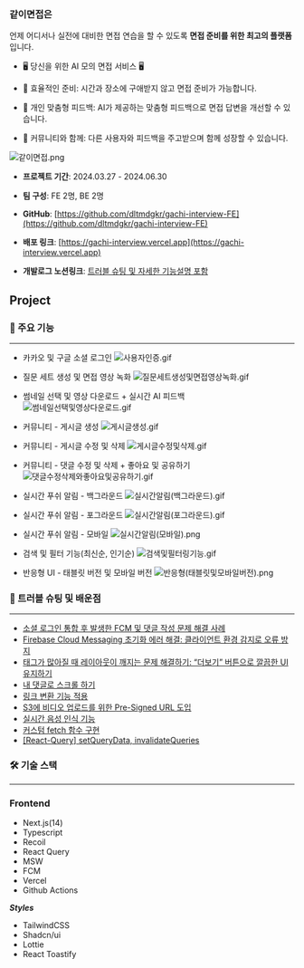 ### 같이면접**은**

언제 어디서나 실전에 대비한 면접 연습을 할 수 있도록 **면접 준비를 위한 최고의 플랫폼** 입니다.

- 🖥️ 당신을 위한 AI 모의 면접 서비스 🖥️

- 🥜 효율적인 준비: 시간과 장소에 구애받지 않고 면접 준비가 가능합니다.

- 🌱 개인 맞춤형 피드백: AI가 제공하는 맞춤형 피드백으로 면접 답변을 개선할 수 있습니다.

- 🌷 커뮤니티와 함께: 다른 사용자와 피드백을 주고받으며 함께 성장할 수 있습니다.

![같이면접.png](/images/같이면접/같이면접.png)

- **프로젝트 기간**: 2024.03.27 - 2024.06.30

- **팀 구성**: FE 2명, BE 2명

- **GitHub**: [https://github.com/dltmdgkr/gachi-interview-FE](https://github.com/dltmdgkr/gachi-interview-FE)

- **배포 링크**: [https://gachi-interview.vercel.app](https://gachi-interview.vercel.app)

- **개발로그 노션링크**: [트러블 슈팅 및 자세한 기능설명 포함](https://blossom-periwinkle-555.notion.site/63c47ce1750e405f8ecd7bf2bddcf194)

## Project

### 🔗 주요 기능

---

- 카카오 및 구글 소셜 로그인
  ![사용자인증.gif](/images/같이면접/사용자인증.gif)

- 질문 세트 생성 및 면접 영상 녹화
  ![질문세트생성및면접영상녹화.gif](/images/같이면접/질문세트생성및면접영상녹화.gif)
- 썸네일 선택 및 영상 다운로드 + 실시간 AI 피드백
  ![썸네일선택및영상다운로드.gif](/images/같이면접/썸네일선택및영상다운로드.gif)

- 커뮤니티 - 게시글 생성
  ![게시글생성.gif](/images/같이면접/게시글생성.gif)
- 커뮤니티 - 게시글 수정 및 삭제
  ![게시글수정및삭제.gif](/images/같이면접/게시글수정및삭제.gif)
- 커뮤니티 - 댓글 수정 및 삭제 + 좋아요 및 공유하기
  ![댓글수정삭제와좋아요및공유하기.gif](/images/같이면접/댓글수정삭제와좋아요및공유하기.gif)

- 실시간 푸쉬 알림 - 백그라운드
  ![실시간알림(백그라운드).gif](</images/같이면접/실시간알림(백그라운드).gif>)
- 실시간 푸쉬 알림 - 포그라운드
  ![실시간알림(포그라운드).gif](</images/같이면접/실시간알림(포그라운드).gif>)
- 실시간 푸쉬 알림 - 모바일
  ![실시간알림(모바일).png](</images/같이면접/실시간알림(모바일).png>)

- 검색 및 필터 기능(최신순, 인기순)
  ![검색및필터링기능.gif](/images/같이면접/검색및필터링기능.gif)

- 반응형 UI - 태블릿 버전 및 모바일 버전
  ![반응형(태블릿및모바일버전).png](</images/같이면접/반응형(태블릿및모바일버전).png>)

### 🎯 트러블 슈팅 및 배운점

---

- [소셜 로그인 통합 후 발생한 FCM 및 댓글 작성 문제 해결 사례](https://blossom-periwinkle-555.notion.site/63c47ce1750e405f8ecd7bf2bddcf194?p=9f2f2e5f583944b894ad480c884dfd99&pm=c)
- [Firebase Cloud Messaging 초기화 에러 해결: 클라이언트 환경 감지로 오류 방지](https://blossom-periwinkle-555.notion.site/63c47ce1750e405f8ecd7bf2bddcf194?p=40204c1aee58443c9970b8fde5ec7dd4&pm=c)
- [태그가 많아질 때 레이아웃이 깨지는 문제 해결하기: “더보기” 버튼으로 깔끔한 UI 유지하기](https://blossom-periwinkle-555.notion.site/63c47ce1750e405f8ecd7bf2bddcf194?p=14869d06ee554696a713704dd257135a&pm=c)
- [내 댓글로 스크롤 하기](https://blossom-periwinkle-555.notion.site/63c47ce1750e405f8ecd7bf2bddcf194?p=4253a490902943dca532abf153036f47&pm=c)
- [링크 변환 기능 적용](https://blossom-periwinkle-555.notion.site/63c47ce1750e405f8ecd7bf2bddcf194?p=841ed6d59f54434b861dd950fce7fa9a&pm=c)
- [S3에 비디오 업로드를 위한 Pre-Signed URL 도입](https://blossom-periwinkle-555.notion.site/63c47ce1750e405f8ecd7bf2bddcf194?p=58b62a3937a34cb58a737c1528bb697a&pm=c)
- [실시간 음성 인식 기능](https://blossom-periwinkle-555.notion.site/63c47ce1750e405f8ecd7bf2bddcf194?p=4e612b977d5c4a4ba2d4f83cff32db40&pm=c)
- [커스텀 fetch 함수 구현](https://blossom-periwinkle-555.notion.site/63c47ce1750e405f8ecd7bf2bddcf194?p=81bf0b4707a7451bb712d6b73eccc576&pm=c)
- [[React-Query] setQueryData, invalidateQueries](https://blossom-periwinkle-555.notion.site/63c47ce1750e405f8ecd7bf2bddcf194?p=25c859602f144bca9ba1fb0c0138246c&pm=c)

### 🛠 기술 스택

---

### Frontend

- Next.js(14)
- Typescript
- Recoil
- React Query
- MSW
- FCM
- Vercel
- Github Actions

**_Styles_**

- TailwindCSS
- Shadcn/ui
- Lottie
- React Toastify
